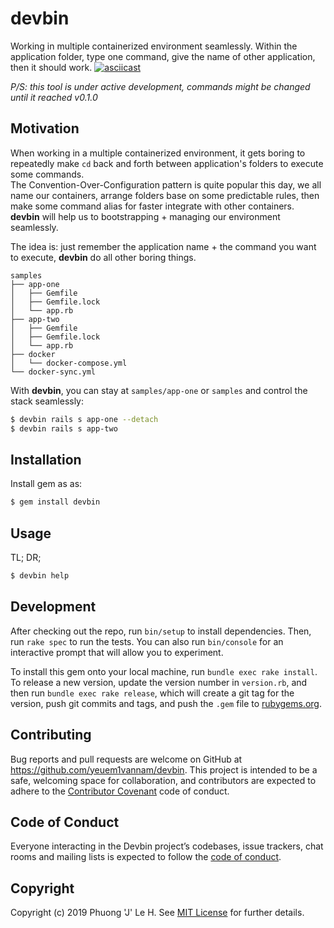 # devbin

Working in multiple containerized environment seamlessly. Within the application folder, type one command, give the name of other application, then it should work.
[![asciicast](https://asciinema.org/a/EzYWzB9L7m8NSdEKpnqKozhnU.svg)](https://asciinema.org/a/EzYWzB9L7m8NSdEKpnqKozhnU)

*P/S: this tool is under active development, commands might be changed until it reached v0.1.0*
## Motivation
When working in a multiple containerized environment, it gets boring to repeatedly make `cd` back and forth between application's folders to execute some commands.  
The Convention-Over-Configuration pattern is quite popular this day, we all name our containers, arrange folders base on some predictable rules, then make some command alias for faster integrate with other containers. **devbin** will help us to bootstrapping + managing our environment seamlessly.

The idea is: just remember the application name + the command you want to execute, **devbin** do all other boring things.

```text
samples
├── app-one
│   ├── Gemfile
│   ├── Gemfile.lock
│   └── app.rb
├── app-two
│   ├── Gemfile
│   ├── Gemfile.lock
│   └── app.rb
├── docker
│   └── docker-compose.yml
└── docker-sync.yml
```

With **devbin**, you can stay at `samples/app-one` or `samples` and control the stack seamlessly:
```sh
$ devbin rails s app-one --detach
$ devbin rails s app-two
```

## Installation

Install gem as as:
```sh
$ gem install devbin
```

## Usage
TL; DR;

```sh
$ devbin help
```


## Development

After checking out the repo, run `bin/setup` to install dependencies. Then, run `rake spec` to run the tests. You can also run `bin/console` for an interactive prompt that will allow you to experiment.

To install this gem onto your local machine, run `bundle exec rake install`. To release a new version, update the version number in `version.rb`, and then run `bundle exec rake release`, which will create a git tag for the version, push git commits and tags, and push the `.gem` file to [rubygems.org](https://rubygems.org).

## Contributing

Bug reports and pull requests are welcome on GitHub at https://github.com/yeuem1vannam/devbin. This project is intended to be a safe, welcoming space for collaboration, and contributors are expected to adhere to the [Contributor Covenant](http://contributor-covenant.org) code of conduct.

## Code of Conduct

Everyone interacting in the Devbin project’s codebases, issue trackers, chat rooms and mailing lists is expected to follow the [code of conduct](https://github.com/[USERNAME]/devbin/blob/master/CODE_OF_CONDUCT.md).

## Copyright

Copyright (c) 2019 Phuong 'J' Le H. See [MIT License](LICENSE.txt) for further details.
